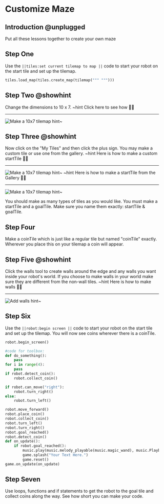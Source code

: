 # Customize Maze

## Introduction @unplugged

Put all these lessons together to create your own maze

## Step One

Use the ``||tiles:set current tilemap to map ||`` code to start your robot on the start tile and set up the tilemap.

```python
tiles.load_map(tiles.create_map(tilemap(""" """)))
```

## Step Two @showhint

Change the dimensions to 10 x 7. 
~hint Click here to see how 🕵🏽

---

![Make a 10x7 tilemap](https://raw.githubusercontent.com/MrDGuy/pxt-skillmap-robot-control-structures/main/docs/static/tilemap-customize-tile-1.gif "10x7 Tilemap" )
hint~


## Step Three @showhint

Now click on the "My Tiles" and then click the plus sign.  You may make a custom tile or use one from the gallery. 
~hint Here is how to make a custom startTile 🕵🏽

---

![Make a 10x7 tilemap](https://raw.githubusercontent.com/MrDGuy/pxt-skillmap-robot-control-structures/main/docs/static/tilemap-customize-tile-2.gif  "10x7 Tilemap" )
hint~
~hint Here is how to make a startTile from the Gallery 🕵🏽

---

![Make a 10x7 tilemap](https://raw.githubusercontent.com/MrDGuy/pxt-skillmap-robot-control-structures/main/docs/static/tilemap-customize-tile-3.gif  "10x7 Tilemap" )
hint~


You should make as many types of tiles as you would like.  You must make a startTile and a goalTile. Make sure you name them exactly: startTile & goalTile.

## Step Four

Make a coinTile which is just like a regular tile but named "coinTile" exactly.  Wherever you place this on your tilemap a coin will appear.

## Step Five @showhint

Click the walls tool to create walls around the edge and any walls you want inside your robot's world.  If you choose to make walls in your world make sure they are different from the non-wall tiles.
~hint Here is how to make walls 🕵🏽

---

![Add walls](https://raw.githubusercontent.com/MrDGuy/pxt-skillmap-robot-control-structures/main/docs/static/tilemap-customize-3.gif "Add walls" )
hint~


## Step Six

Use the ``||robot:begin screen ||`` code to start your robot on the start tile and set up the tilemap.  You will now see coins wherever there is a coinTile.

```python
robot.begin_screen()

#code for toolbox:
def do_something():
    pass
for i in range(4):
    pass
if robot.detect_coin():
    robot.collect_coin()

if robot.can_move("right"):
    robot.turn_right()
else:
    robot.turn_left()

robot.move_forward()
robot.place_coin()
robot.collect_coin()
robot.turn_left()
robot.turn_right()
robot.goal_reached()
robot.detect_coin()
def on_update():
    if robot.goal_reached():
        music.play(music.melody_playable(music.magic_wand), music.PlaybackMode.UNTIL_DONE)
        game.splash("Your Text Here.")
        game.reset()
game.on_update(on_update)

```

## Step Seven
Use loops, functions and if statements to get the robot to the goal tile and collect coins along the way.  See how short you can make your code.
